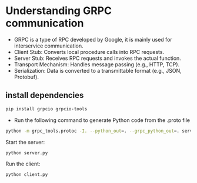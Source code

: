 # Understanding GRPC communication 

- GRPC is a type of RPC developed by Google, it is mainly used for interservice communication. 
- Client Stub: Converts local procedure calls into RPC requests.
- Server Stub: Receives RPC requests and invokes the actual function.
- Transport Mechanism: Handles message passing (e.g., HTTP, TCP).
- Serialization: Data is converted to a transmittable format (e.g., JSON, Protobuf).

## install dependencies 

``` sh
pip install grpcio grpcio-tools
```

- Run the following command to generate Python code from the .proto file

``` sh
python -m grpc_tools.protoc -I. --python_out=. --grpc_python_out=. service.proto
```
Start the server:
``` sh
python server.py
```

Run the client:
```sh
python client.py
```
